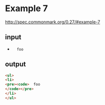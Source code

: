 # Example 7

http://spec.commonmark.org/0.27/#example-7

## input

-		foo

## output

```html
<ul>
<li>
<pre><code>  foo
</code></pre>
</li>
</ul>
```
